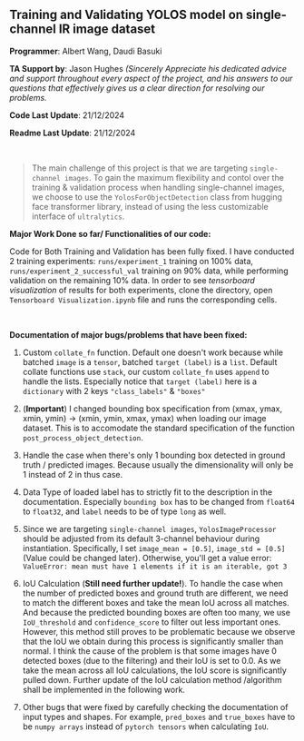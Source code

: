 ## Training and Validating YOLOS model on single-channel IR image dataset

**Programmer**: Albert Wang, Daudi Basuki

**TA Support by**: Jason Hughes *(Sincerely Appreciate his dedicated advice and support throughout every aspect of the project, and his answers to our questions that effectively gives us a clear direction for resolving our problems.*

**Code Last Update**: 21/12/2024

**Readme Last Update**: 21/12/2024

<br>

> The main challenge of this project is that we are targeting `single-channel images`. To gain the maximum flexibility and contol over the training & validation process when handling single-channel images, we choose to use the `YolosForObjectDetection` class from hugging face transformer library, instead of using the less customizable interface of `ultralytics`.  

**Major Work Done so far/ Functionalities of our code:**

Code for Both Training and Validation has been fully fixed. I have conducted 2 training experiments: `runs/experiment_1` training on 100% data, `runs/experiment_2_successful_val` training on 90% data, while performing validation on the remaining 10% data. In order to see *tensorboard visualization* of results for both experiments, clone the directory, open `Tensorboard Visualization.ipynb` file and runs the corresponding cells.

<br>

**Documentation of major bugs/problems that have been fixed:**

1. Custom `collate_fn` function. Default one doesn't work because while batched `image` is a `tensor`, batched `target (label)` is a `list`. Default collate functions use `stack`, our custom `collate_fn` uses `append` to handle the lists. Especially notice that `target (label)` here is a `dictionary` with 2 keys `"class_labels"` & `"boxes"`

2. (**Important**) I changed bounding box specification from (xmax, ymax, xmin, ymin) -> (xmin, ymin, xmax, ymax) when loading our image dataset. This is to accomodate the standard specification of the function `post_process_object_detection`.

3. Handle the case when there's only 1 bounding box detected in ground truth / predicted images. Because usually the dimensionality will only be 1 instead of 2 in thus case.

4. Data Type of loaded label has to strictly fit to the description in the documentation. Especially `bounding box` has to be changed from `float64` to `float32`, and `label` needs to be of type `long` as well.

5. Since we are targeting `single-channel images`, `YolosImageProcessor` should be adjusted from its default 3-channel behaviour during instantiation. Specifically, I set `image_mean = [0.5]`, `image_std = [0.5]` (Value could be changed later). Otherwise, you'll get a value error: `ValueError: mean must have 1 elements if it is an iterable, got 3`

6. IoU Calculation (**Still need further update!**). To handle the case when the number of predicted boxes and ground truth are different, we need to match the different boxes and take the mean IoU across all matches. And because the predicted bounding boxes are often too many, we use `IoU_threshold` and `confidence_score` to filter out less important ones. However, this method still proves to be problematic because we observe that the IoU we obtain during this process is significantly smaller than normal. I think the cause of the problem is that some images have 0 detected boxes (due to the filtering) and their IoU is set to 0.0. As we take the mean across all IoU calculations, the IoU score is significantly pulled down. Further update of the IoU calculation method /algorithm shall be implemented in the following work.

7. Other bugs that were fixed by carefully checking the documentation of input types and shapes. For example, `pred_boxes` and `true_boxes` have to be `numpy arrays` instead of `pytorch tensors` when calculating `IoU`. 
